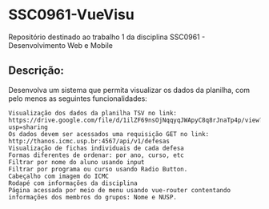 # SSC0961-VueVisu
Repositório destinado ao trabalho 1 da disciplina SSC0961 - Desenvolvimento Web e Mobile


## Descrição:

Desenvolva um sistema que permita visualizar os dados da planilha, com pelo menos as seguintes funcionalidades:

	Visualização dos dados da planilha TSV no link: https://drive.google.com/file/d/1ilZF69nsOjNqqyqJWApyC8q8rJnaTp4p/view?usp=sharing
	Os dados devem ser acessados uma requisição GET no link: http://thanos.icmc.usp.br:4567/api/v1/defesas
	Visualização de fichas individuais de cada defesa
	Formas diferentes de ordenar: por ano, curso, etc
	Filtrar por nome do aluno usando input
	Filtrar por programa ou curso usando Radio Button.
	Cabeçalho com imagem do ICMC
	Rodapé com informações da disciplina
	Página acessada por meio de menu usando vue-router contentando informações dos membros do grupos: Nome e NUSP.
